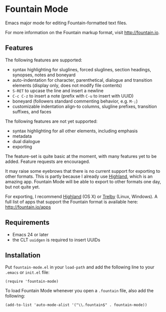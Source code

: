 Fountain Mode
=============

Emacs major mode for editing Fountain-formatted text files.

For more information on the Fountain markup format, visit
<http://fountain.io>.

Features
--------

The following features are supported:

- syntax highlighting for sluglines, forced sluglines, section
  headings, synopses, notes and boneyard
- auto-indentation for character, parenthetical, dialogue and
  transition elements (display only, does not modify file contents)
- `S-RET` to upcase the line and insert a newline
- `C-c C-z` to insert a note (prefix with `C-u` to insert with UUID)
- boneyard (followers standard commenting behavior, e.g. `M-;`)
- customizable indentation align-to columns, slugline prefixes,
  transition suffixes, and faces

The following features are not yet supported:

- syntax highlighting for all other elements, including emphasis
- metadata
- dual dialogue
- exporting

The feature-set is quite basic at the moment, with many features yet
to be added. Feature requests are encouraged.

It may raise some eyebrows that there is no current support for
exporting to other formats. This is partly because I already use
[Highland][], which is an amazing app. Fountain Mode will be able to
export to other formats one day, but not quite yet.

For exporting, I recommend [Highland][] (OS X) or [Trelby][] (Linux,
Windows). A full list of apps that support the Fountain format is
available here: <http://fountain.io/apps>

[Highland]: http://www.quoteunquoteapps.com/highland/ "Highland"
[Trelby]: http://www.trelby.org "Trelby"

Requirements
------------

- Emacs 24 or later
- the CLT `uuidgen` is required to insert UUIDs

Installation
------------

Put `fountain-mode.el` in your `load-path` and add the following line
to your `.emacs` or `init.el` file:

    (require 'fountain-mode)

To load Fountain Mode whenever you open a `.fountain` file, also add
the following:

    (add-to-list 'auto-mode-alist '("\\.fountain$" . fountain-mode))

[MELPA]: http://melpa.milkbox.net "MELPA"
